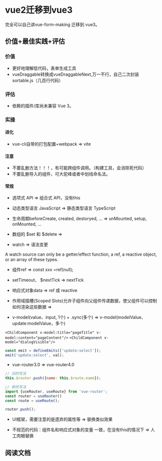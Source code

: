 # vue2迁移到vue3

完全可以自己讲vue-form-making 迁移到 vue3。

## 价值+最佳实践+评估

### 价值

* 更好地理解低代码，表单生成工具
* vueDraggable转换成vueDraggableNext,万一不行，自己二次封装sortable.js（几百行代码）

### 评估

* 依赖的插件/库尚未兼容 Vue 3。

### 实操

#### 进化

* vue-cli自带的打包配置+webpack => vite

#### 注意

* 不要乱删方法！！！，有可能跨组件调用。（构建工具，会消除死代码）
* 不要乱删导入的组件，可大驼峰或者中划线命名法。

#### 常规

* 选项式 API => 组合式 API，没有this

* 动态类型语言 JavaScript => 静态类型语言 TypeScript

* 生命周期beforeCreate, created, destoryed, ... => unMounted, setup, onMounted, ...

* 数组的 $set 和 $delete => 

* watch => 语法变更

 A watch source can only be a getter/effect function, a ref, a reactive object, or an array of these types.

* 组件ref => const xxx =ref(null);

* setTimeout、 $nextTick => nextTick

* 响应式对象data => ref 或 reactive

* 作用域插槽(Scoped Slots)允许子组件向父组件传递数据，使父组件可以控制如何渲染这些数据 => 

* v-model(value、input, 1个) + .sync(多个) => v-model(modelValue、update:modelValue，多个)

`<ChildComponent v-model:title="pageTitle" v-model:content="pageContent"/>`
`<ChildComponent v-model="dialogVisible"/>`

```js    
const emit = defineEmits(['update:select']);
emit('update:select', val);
```

* vue-router3.0 => vue-router4.0

```js
// 旧的写法
this.$router.push({name: this.$route.name});

// 新的写法
import {useRouter, useRoute} from 'vue-router';
const router = useRouter()
const route = useRoute();

router.push();
```

* UI框架，需要注意的是遗弃的属性等 => 替换类似效果

* 不规范的代码：组件名和响应式对象的变量 一致，在没有this的情况下 => 人工肉眼替换

## 阅读文档


